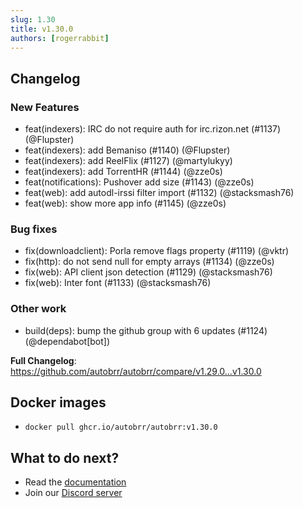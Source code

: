 ```yaml
---
slug: 1.30
title: v1.30.0
authors: [rogerrabbit]
---
```


## Changelog

### New Features
* feat(indexers): IRC do not require auth for irc.rizon.net (#1137) (@Flupster)
* feat(indexers): add Bemaniso (#1140) (@Flupster)
* feat(indexers): add ReelFlix (#1127) (@martylukyy)
* feat(indexers): add TorrentHR (#1144) (@zze0s)
* feat(notifications): Pushover add size (#1143) (@zze0s)
* feat(web): add autodl-irssi filter import (#1132) (@stacksmash76)
* feat(web): show more app info (#1145) (@zze0s)

### Bug fixes
* fix(downloadclient): Porla remove flags property (#1119) (@vktr)
* fix(http): do not send null for empty arrays (#1134) (@zze0s)
* fix(web): API client json detection (#1129) (@stacksmash76)
* fix(web): Inter font (#1133) (@stacksmash76)

### Other work
* build(deps): bump the github group with 6 updates (#1124) (@dependabot[bot])

**Full Changelog**: https://github.com/autobrr/autobrr/compare/v1.29.0...v1.30.0

## Docker images

- `docker pull ghcr.io/autobrr/autobrr:v1.30.0`

## What to do next?

- Read the [documentation](https://autobrr.com)
- Join our [Discord server](https://discord.gg/WQ2eUycxyT)

